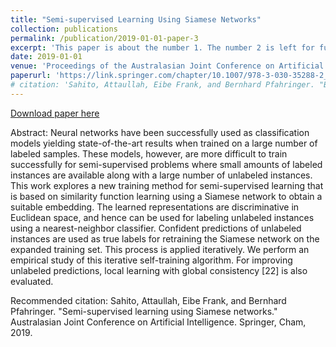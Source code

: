 ```yaml
---
title: "Semi-supervised Learning Using Siamese Networks"
collection: publications
permalink: /publication/2019-01-01-paper-3
excerpt: 'This paper is about the number 1. The number 2 is left for future work.'
date: 2019-01-01
venue: 'Proceedings of the Australasian Joint Conference on Artificial Intelligence. Springer, Cham'
paperurl: 'https://link.springer.com/chapter/10.1007/978-3-030-35288-2_47'
# citation: 'Sahito, Attaullah, Eibe Frank, and Bernhard Pfahringer. "Better Self-training for Image Classification through Self-supervision." Australasian Joint Conference on Artificial Intelligence. Springer, Cham, 2022.'
---
```

  
[Download paper here](https://link.springer.com/chapter/10.1007/978-3-030-35288-2_47)

Abstract: Neural networks have been successfully used as classification models yielding state-of-the-art results when trained on a large number of labeled samples. These models, however, are more difficult to train successfully for semi-supervised problems where small amounts of labeled instances are available along with a large number of unlabeled instances. This work explores a new training method for semi-supervised learning that is based on similarity function learning using a Siamese network to obtain a suitable embedding. The learned representations are discriminative in Euclidean space, and hence can be used for labeling unlabeled instances using a nearest-neighbor classifier. Confident predictions of unlabeled instances are used as true labels for retraining the Siamese network on the expanded training set. This process is applied iteratively. We perform an empirical study of this iterative self-training algorithm. For improving unlabeled predictions, local learning with global consistency [22] is also evaluated.

Recommended citation: Sahito, Attaullah, Eibe Frank, and Bernhard Pfahringer. "Semi-supervised learning using Siamese networks." Australasian Joint Conference on Artificial Intelligence. Springer, Cham, 2019.